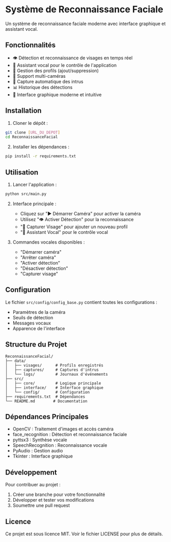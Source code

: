 # Système de Reconnaissance Faciale

Un système de reconnaissance faciale moderne avec interface graphique et assistant vocal.

## Fonctionnalités

- 👁 Détection et reconnaissance de visages en temps réel
- 🎤 Assistant vocal pour le contrôle de l'application
- 📸 Gestion des profils (ajout/suppression)
- 🎥 Support multi-caméras
- 🚨 Capture automatique des intrus
- 📊 Historique des détections
- 🎯 Interface graphique moderne et intuitive

## Installation

1. Cloner le dépôt :
```bash
git clone [URL_DU_DEPOT]
cd ReconnaissanceFacial
```

2. Installer les dépendances :
```bash
pip install -r requirements.txt
```

## Utilisation

1. Lancer l'application :
```bash
python src/main.py
```

2. Interface principale :
   - Cliquez sur "▶ Démarrer Caméra" pour activer la caméra
   - Utilisez "👁 Activer Détection" pour la reconnaissance
   - "📸 Capturer Visage" pour ajouter un nouveau profil
   - "🎤 Assistant Vocal" pour le contrôle vocal

3. Commandes vocales disponibles :
   - "Démarrer caméra"
   - "Arrêter caméra"
   - "Activer détection"
   - "Désactiver détection"
   - "Capturer visage"

## Configuration

Le fichier `src/config/config_base.py` contient toutes les configurations :
- Paramètres de la caméra
- Seuils de détection
- Messages vocaux
- Apparence de l'interface

## Structure du Projet

```
ReconnaissanceFacial/
├── data/
│   ├── visages/      # Profils enregistrés
│   ├── captures/     # Captures d'intrus
│   └── logs/         # Journaux d'événements
├── src/
│   ├── core/         # Logique principale
│   ├── interface/    # Interface graphique
│   └── config/       # Configuration
├── requirements.txt  # Dépendances
└── README.md        # Documentation
```

## Dépendances Principales

- OpenCV : Traitement d'images et accès caméra
- face_recognition : Détection et reconnaissance faciale
- pyttsx3 : Synthèse vocale
- SpeechRecognition : Reconnaissance vocale
- PyAudio : Gestion audio
- Tkinter : Interface graphique

## Développement

Pour contribuer au projet :
1. Créer une branche pour votre fonctionnalité
2. Développer et tester vos modifications
3. Soumettre une pull request

## Licence

Ce projet est sous licence MIT. Voir le fichier LICENSE pour plus de détails.
